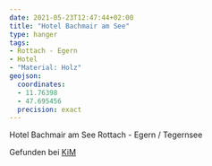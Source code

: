 ```yaml
---
date: 2021-05-23T12:47:44+02:00
title: "Hotel Bachmair am See"
type: hanger
tags:
- Rottach - Egern
- Hotel
- "Material: Holz"
geojson:
  coordinates:
  - 11.76398
  - 47.695456
  precision: exact
---
```


Hotel Bachmair am See Rottach - Egern / Tegernsee

<div class="source">Gefunden bei <a href="https://www.neue-arbeit-brockensammlung.de/geschaefte/zweigstelle-kim/">KiM</a></div>
